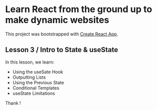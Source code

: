 # Learn React from the ground up to make dynamic websites

This project was bootstrapped with [Create React App](https://github.com/facebook/create-react-app).

## Lesson 3 / Intro to State & useState

In this lesson, we learn:

  - Using the useSate Hook
  - Outputting Lists
  - Using the Previous State
  - Conditional Templates
  - useState Limitations

Thank !

